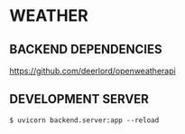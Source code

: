 # WEATHER

## BACKEND DEPENDENCIES
https://github.com/deerlord/openweatherapi

## DEVELOPMENT SERVER
```
$ uvicorn backend.server:app --reload 
```

